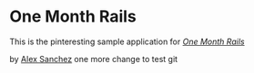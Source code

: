 # One Month Rails

This is the pinteresting sample application for
[*One Month Rails*](http://onemonthrails.com)

by [Alex Sanchez](http://asanchez.me)
one more change to test git